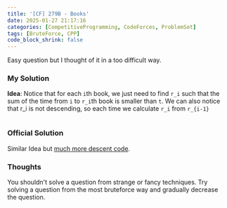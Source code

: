 ```yaml
---
title: '[CF] 279B - Books'
date: 2025-01-27 21:17:16
categories: [CompetitiveProgramming, CodeForces, ProblemSet]
tags: [BruteForce, CPP]
code_block_shrink: false
---
```


Easy question but I thought of it in a too difficult way.

<!--more-->

### My Solution

**Idea**: Notice that for each `i`th book, we just need to find `r_i` such that the sum of the time from `i` to `r_i`th book is smaller than `t`. We can also notice that r_i is not descending, so each time we calculate `r_i` from `r_{i-1}`

```cpp
```

### Official Solution

Similar Idea but [much more descent code](https://codeforces.com/blog/entry/95148).

### Thoughts

You shouldn't solve a question from strange or fancy techniques. Try solving a question from the most bruteforce way and gradually decrease the question.